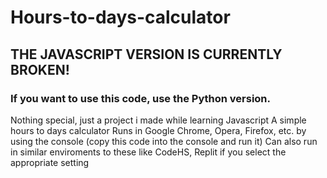 # Hours-to-days-calculator

## THE JAVASCRIPT VERSION IS CURRENTLY BROKEN!
### If you want to use this code, use the Python version.

Nothing special, just a project i made while learning Javascript
A simple hours to days calculator
Runs in Google Chrome, Opera, Firefox, etc. by using the console (copy this code into the console and run it)
Can also run in similar enviroments to these like CodeHS, Replit if you select the appropriate setting
